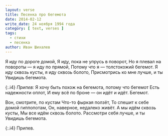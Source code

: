 ```yaml
---
layout: verse
title: Песенка про бегемота
date: 2014-02-12
write_date: 24 ноября 1994 года
category: [ text, verses ]
tags:
  - стихи
  - песенка
author: Иван Шихалев
---
```

Я иду по дороге домой,
Я иду, пока не упрусь в поворот,
Но я плевал на повороты —
        я иду по прямой,
Потому что я —
        толстокожий бегемот.
Я иду сквозь кусты, я иду сквозь болото,
Присмотрись ко мне лучше,
        и ты
Увидишь бегемота.

{:.i4}
*Припев:*
Я хочу быть похож на бегемота,
        потому что бегемот
Есть надежности оплот,
И ему всё по броне —
        он идёт и идёт.
Бегемот.

Вон, смотрите, по кустам
Что-то фыркая ползёт,
То спешит к себе домой гиппопотам,
Он, наверное, недалеко живёт.
А мы идём сквозь кусты,
Мы все идём сквозь болото.
Рассмотри себя лучше,
        и ты
Увидишь бегемота.

{:.i4}
Припев.
